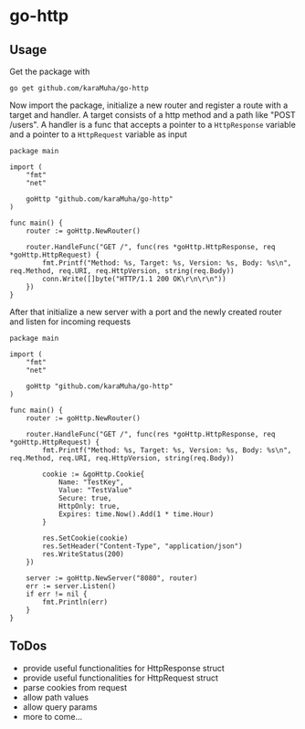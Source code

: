 # go-http

## Usage
Get the package with
```
go get github.com/karaMuha/go-http
```

Now import the package, initialize a new router and register a route with a target and handler. A target consists of a http method and a path like "POST /users". A handler is a func that accepts a pointer to a `HttpResponse` variable and a pointer to a `HttpRequest` variable as input 
```
package main

import (
	"fmt"
	"net"

	goHttp "github.com/karaMuha/go-http"
)

func main() {
	router := goHttp.NewRouter()

	router.HandleFunc("GET /", func(res *goHttp.HttpResponse, req *goHttp.HttpRequest) {
		fmt.Printf("Method: %s, Target: %s, Version: %s, Body: %s\n", req.Method, req.URI, req.HttpVersion, string(req.Body))
		conn.Write([]byte("HTTP/1.1 200 OK\r\n\r\n"))
	})
}
```

After that initialize a new server with a port and the newly created router and listen for incoming requests
```
package main

import (
	"fmt"
	"net"

	goHttp "github.com/karaMuha/go-http"
)

func main() {
	router := goHttp.NewRouter()

	router.HandleFunc("GET /", func(res *goHttp.HttpResponse, req *goHttp.HttpRequest) {
		fmt.Printf("Method: %s, Target: %s, Version: %s, Body: %s\n", req.Method, req.URI, req.HttpVersion, string(req.Body))
		
		cookie := &goHttp.Cookie{
			Name: "TestKey",
			Value: "TestValue"
			Secure: true,
			HttpOnly: true,
			Expires: time.Now().Add(1 * time.Hour)
		}

		res.SetCookie(cookie)
		res.SetHeader("Content-Type", "application/json")
		res.WriteStatus(200)
	})

	server := goHttp.NewServer("8080", router)
	err := server.Listen()
	if err != nil {
		fmt.Println(err)
	}
}
```

## ToDos
- provide useful functionalities for HttpResponse struct
- provide useful functionalities for HttpRequest struct
- parse cookies from request
- allow path values
- allow query params
- more to come...